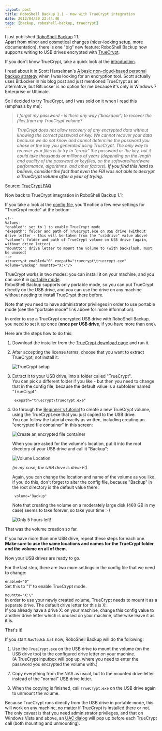 ```yaml
---
layout: post
title: RoboShell Backup 1.1 - now with TrueCrypt integration
date: 2012/04/30 22:44:40
tags: [backup, roboshell-backup, truecrypt]
---
```


I just published [RoboShell Backup](/roboshell-backup) 1.1.  
Apart from minor and cosmetical changes (nicer-looking setup, more documentation), there is one "big" new feature:
RoboShell Backup now supports writing to USB drives encrypted with [TrueCrypt](http://www.truecrypt.org/).
 
If you don't know TrueCrypt, take a quick look at the [introduction](http://www.truecrypt.org/docs/).

I read about it in Scott Hanselman's [A basic non-cloud-based personal backup strategy](http://www.hanselman.com/blog/ABasicNoncloudbasedPersonalBackupStrategy.aspx) when I was looking for an encryption tool. Scott actually uses BitLocker in his blog post and just mentioned TrueCrypt as an alternative, but BitLocker is no option for me because it's only in Windows 7 Enterprise or Ultimate.

So I decided to try TrueCrypt, and I was sold on it when I read this (emphasis by me):

> *I forgot my password - is there any way ('backdoor') to recover the files from my TrueCrypt volume?*

> *TrueCrypt does not allow recovery of any encrypted data without knowing the correct password or key. We cannot recover your data because we do not know and cannot determine the password you chose or the key you generated using TrueCrypt. The only way to recover your files is to try to "crack" the password or the key, but it could take thousands or millions of years (depending on the length and quality of the password or keyfiles, on the software/hardware performance, algorithms, and other factors).* ***If you find this hard to believe, consider the fact that even the FBI was not able to decrypt a TrueCrypt volume after a year of trying.***

Source: [TrueCrypt FAQ](http://www.truecrypt.org/faq)
 
Now back to TrueCrypt integration in RoboShell Backup 1.1:

If you take a look at the [config file](https://bitbucket.org/christianspecht/roboshell-backup/src/tip/src/Config.xml), you'll notice a few new settings for "TrueCrypt mode" at the bottom:

	<!--
	Values:
	"enabled": set to 1 to enable TrueCrypt mode
	"exepath": folder and path of TrueCrypt.exe on USB drive (without drive letter - this will be taken from the "usbdrive" value above)
	"volume": folder and path of TrueCrypt volume on USB drive (again, without drive letter)
	"mountto": drive letter to mount the volume to (with backslash, must be unused)
	-->
	<truecrypt enabled="0" exepath="truecrypt\truecrypt.exe" volume="Backup" mountto="X:\"/>

TrueCrypt works in two modes: you can install it on your machine, and you can use it in [portable mode](http://www.truecrypt.org/docs/?s=truecrypt-portable).  
RoboShell Backup supports only portable mode, so you can put TrueCrypt directly on the USB drive, and you can use the drive on any machine without needing to install TrueCrypt there before.

Note that you need to have administrator privileges in order to use portable mode (see the "portable mode" link above for more information).
 
In order to use a TrueCrypt encrypted USB drive with RoboShell Backup, you need to set it up once (**once per USB drive**, if you have more than one).

Here are the steps how to do this:

1. Download the installer from the [TrueCrypt download page](http://www.truecrypt.org/downloads) and run it.
 
2. After accepting the license terms, choose that you want to extract TrueCrypt, not install it:

	![TrueCrypt setup](/img/truecrypt01.png "TrueCrypt setup")

3. Extract it to your USB drive, into a folder called "TrueCrypt".  
You can pick a different folder if you like - but then you need to change that in the config file, because the default value is a subfolder named "TrueCrypt":  

	    exepath="truecrypt\truecrypt.exe"

4. Go through the [Beginner's tutorial](http://www.truecrypt.org/docs/?s=tutorial) to create a new TrueCrypt volume, using the TrueCrypt.exe that you just copied to the USB drive.  
You can follow the tutorial exactly as written, including creating an "encrypted file container" in this screen:

	![Create an encrypted file container](/img/truecrypt02.png "Create an encrypted file container")

	When you are asked for the volume's location, put it into the root directory of your USB drive and call it "Backup":

	![Volume Location](/img/truecrypt03.png "Volume Location")

	*(in my case, the USB drive is drive E:)*

	Again, you can change the location and name of the volume as you like.  
	If you do this, don't forget to alter the config file, because "Backup" in the root directory is the default value there:

		volume="Backup"

	Note that creating the volume on a moderately large disk (460 GB in my case) seems to take forever, so take your time :-)

	![Only 5 hours left!](/img/truecrypt04.png "Only 5 hours left!")

That was the volume creation so far.

If you have more than one USB drive, repeat these steps for each one.  
**Make sure to use the same locations and names for the TrueCrypt folder and the volume on all of them.**

Now your USB drives are ready to go.

For the last step, there are two more settings in the config file that we need to change:

`enabled="0"`  
Set this to "1" to enable TrueCrypt mode.

`mountto="X:\"`  
In order to use your newly created volume, TrueCrypt needs to mount it as a separate drive. The default drive letter for this is X:.  
If you already have a drive X: on your machine, change this config value to another drive letter which is unused on your machine, otherwise leave it as it is.

That's it!

If you start `NasToUsb.bat` now, RoboShell Backup will do the following:

1. Use the `TrueCrypt.exe` on the USB drive to mount the volume (on the USB drive too) to the configured drive letter on your machine.  
(A TrueCrypt inputbox will pop up, where you need to enter the password you encrypted the volume with.)  

2. Copy everything from the NAS as usual, but to the mounted drive letter instead of the "normal" USB drive letter.  

3. When the copying is finished, call `TrueCrypt.exe` on the USB drive again to unmount the volume.
 
Because TrueCrypt runs directly from the USB drive in portable mode, this will work on any machine, no matter if TrueCrypt is installed there or not.  
The only caveat is that you need administrator privileges, and that on Windows Vista and above, an [UAC dialog](http://en.wikipedia.org/wiki/User_Account_Control) will pop up before each TrueCrypt call (both mounting and unmounting).